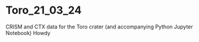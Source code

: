# Toro_21_03_24
CRISM and CTX data for the Toro crater (and accompanying Python Jupyter Notebook)
Howdy
